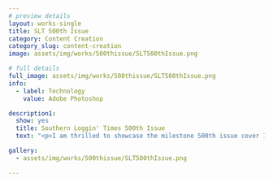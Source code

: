 ```yaml
---
# preview details
layout: works-single
title: SLT 500th Issue
category: Content Creation
category_slug: content-creation
image: assets/img/works/500thissue/SLT500thIssue.png

# full details
full_image: assets/img/works/500thissue/SLT500thIssue.png
info:
  - label: Technology
    value: Adobe Photoshop

description1:
  show: yes
  title: Southern Loggin' Times 500th Issue
  text: "<p>I am thrilled to showcase the milestone 500th issue cover I designed for Southern Loggin' Times magazine in my portfolio. This commemorative cover reflects a rich history of forestry and logging, encapsulating the essence of this esteemed publication's legacy. I aimed to capture the industry's spirit and evolution in a single visual cover.</p>"

gallery:
  - assets/img/works/500thissue/SLT500thIssue.png

---
```


